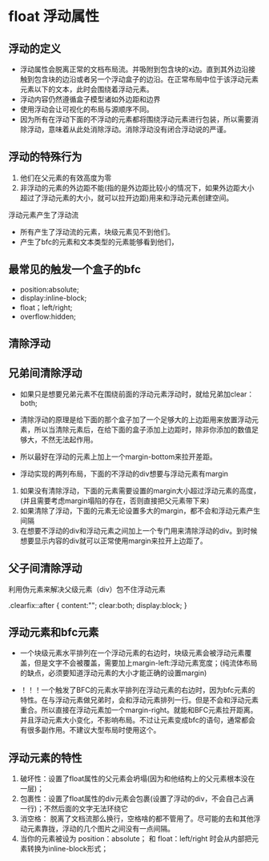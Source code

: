 # float 浮动属性

## 浮动的定义

* 浮动属性会脱离正常的文档布局流。并吸附到包含块的x边。直到其外边沿接触到包含块的边沿或者另一个浮动盒子的边沿。在正常布局中位于该浮动元素元素以下的文本，此时会围绕着浮动元素。
* 浮动内容仍然遵循盒子模型诸如外边距和边界
* 使用浮动会让可视化的布局与源顺序不同。
* 因为所有在浮动下面的不浮动的元素都将围绕浮动元素进行包装，所以需要消除浮动，意味着从此处消除浮动。消除浮动没有闭合浮动说的严谨。

## 浮动的特殊行为

1. 他们在父元素的有效高度为零
2. 非浮动的元素的外边距不能(指的是外边距比较小的情况下，如果外边距大小超过了浮动元素的大小，就可以拉开边距)用来和浮动元素创建空间。

浮动元素产生了浮动流

* 所有产生了浮动流的元素，块级元素见不到他们。
* 产生了bfc的元素和文本类型的元素能够看到他们，

## 最常见的触发一个盒子的bfc

* position:absolute;
* display:inline-block;
* float；left/right;
* overflow:hidden;

## 清除浮动

## 兄弟间清除浮动

* 如果只是想要兄弟元素不在围绕前面的浮动元素浮动时，就给兄弟加clear：both;
* 清除浮动的原理是给下面的那个盒子加了一个足够大的上边距用来放置浮动元素，所以当清除元素后，在给下面的盒子添加上边距时，除非你添加的数值足够大，不然无法起作用。
* 所以最好在浮动的元素上加上一个margin-bottom来拉开差距。

* 浮动实现的两列布局，下面的不浮动的div想要与浮动元素有margin

1. 如果没有清除浮动，下面的元素需要设置的margin大小超过浮动元素的高度，(并且需要考虑margin塌陷的存在，否则直接把父元素带下来)
2. 如果清除了浮动，下面的元素无论设置多大的margin，都不会和浮动元素产生间隔
3. 在想要不浮动的div和浮动元素之间加上一个专门用来清除浮动的div。到时候想要显示内容的div就可以正常使用margin来拉开上边距了。

## 父子间清除浮动

利用伪元素来解决父级元素（div）包不住浮动元素

.clearfix::after {
        content:"";
        clear:both;
        display:block;
}

## 浮动元素和bfc元素

* 一个块级元素水平排列在一个浮动元素的右边时，块级元素会被浮动元素覆盖，但是文字不会被覆盖，需要加上margin-left:浮动元素宽度；(纯流体布局的缺点，必须要知道浮动元素的大小才能正确的设置margin)

* ！！！一个触发了BFC的元素水平排列在浮动元素的右边时，因为bfc元素的特性。在与浮动元素做兄弟时，会和浮动元素排列一行。但是不会和浮动元素重合。所以直接在浮动元素加一个margin-right。就能和BFC元素拉开距离。并且浮动元素大小变化，不影响布局。不过让元素变成bfc的语句，通常都会有很多副作用。不建议大型布局时使用这个。

## 浮动元素的特性

1. 破坏性：设置了float属性的父元素会坍塌(因为和他结构上的父元素根本没在一层)；
2. 包裹性：设置了float属性的div元素会包裹(设置了浮动的div，不会自己占满一行)；不然后面的文字无法环绕它
3. 消空格： 脱离了文档流那么换行，空格啥的都不管用了。尽可能的去和其他浮动元素靠拢，浮动的几个图片之间没有一点间隔。
4. 当你的元素被设为 position：absolute； 和 float：left/right 时会从内部把元素转换为inline-block形式；
